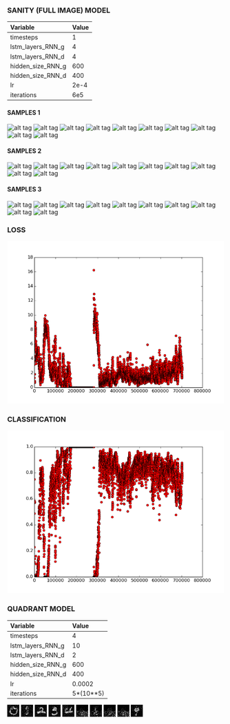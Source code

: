 ### SANITY (FULL IMAGE) MODEL

| Variable          | Value     |
| :---------------- | :---------|
| timesteps         | 1         |
| lstm_layers_RNN_g | 4        |
| lstm_layers_RNN_d | 4         |
| hidden_size_RNN_g | 600       |
| hidden_size_RNN_d | 400       |
| lr                | 2e-4    |
| iterations        | 6e5       |

#### SAMPLES 1

![alt tag](samples/0_sanity_1.png)
![alt tag](samples/1_sanity_1.png)
![alt tag](samples/2_sanity_1.png)
![alt tag](samples/3_sanity_1.png)
![alt tag](samples/4_sanity_1.png)
![alt tag](samples/5_sanity_1.png)
![alt tag](samples/6_sanity_1.png)
![alt tag](samples/7_sanity_1.png)
![alt tag](samples/8_sanity_1.png)
![alt tag](samples/9_sanity_1.png)

#### SAMPLES 2

![alt tag](samples/0_sanity_2.png)
![alt tag](samples/1_sanity_2.png)
![alt tag](samples/2_sanity_2.png)
![alt tag](samples/3_sanity_2.png)
![alt tag](samples/4_sanity_2.png)
![alt tag](samples/5_sanity_2.png)
![alt tag](samples/6_sanity_2.png)
![alt tag](samples/7_sanity_2.png)
![alt tag](samples/8_sanity_2.png)
![alt tag](samples/9_sanity_2.png)

#### SAMPLES 3

![alt tag](samples/0_sanity_3.png)
![alt tag](samples/1_sanity_3.png)
![alt tag](samples/2_sanity_3.png)
![alt tag](samples/3_sanity_3.png)
![alt tag](samples/4_sanity_3.png)
![alt tag](samples/5_sanity_3.png)
![alt tag](samples/6_sanity_3.png)
![alt tag](samples/7_sanity_3.png)
![alt tag](samples/8_sanity_3.png)
![alt tag](samples/9_sanity_3.png)

### LOSS

![alt tag](loss.png)

### CLASSIFICATION

![alt tag](classification.png)

### QUADRANT MODEL

| Variable          | Value     |
| :---------------- | :---------|
| timesteps         | 4         |
| lstm_layers_RNN_g | 10        |
| lstm_layers_RNN_d | 2         |
| hidden_size_RNN_g | 600       |
| hidden_size_RNN_d | 400       |
| lr                | 0.0002    |
| iterations        | 5*(10**5) |

![alt tag](quadrant_samples/0.png)
![alt tag](quadrant_samples/1.png)
![alt tag](quadrant_samples/2.png)
![alt tag](quadrant_samples/3.png)
![alt tag](quadrant_samples/4.png)
![alt tag](quadrant_samples/5.png)
![alt tag](quadrant_samples/6.png)
![alt tag](quadrant_samples/7.png)
![alt tag](quadrant_samples/8.png)
![alt tag](quadrant_samples/9.png)


